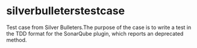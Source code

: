 # silverbulleterstestcase
Test case from Silver Bulleters.The purpose of the case is to write a test in the TDD format for the SonarQube plugin, which reports an deprecated method.

